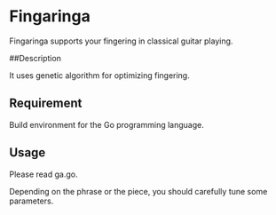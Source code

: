 Fingaringa
==========

Fingaringa supports your fingering in classical guitar playing.

##Description

It uses genetic algorithm for optimizing fingering. 

## Requirement
Build environment for the Go programming language.

## Usage
Please read ga.go.

Depending on the phrase or the piece, you should carefully tune some parameters.

